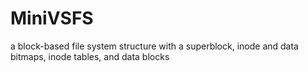 # MiniVSFS
a block-based file system structure with a superblock, inode and data bitmaps, inode tables, and data blocks
